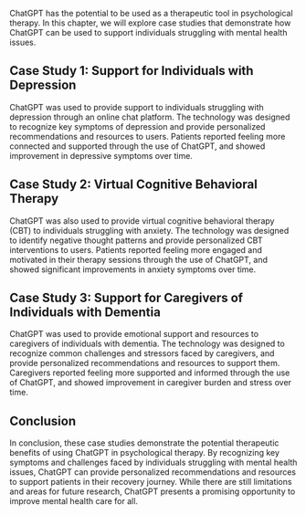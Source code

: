 
ChatGPT has the potential to be used as a therapeutic tool in psychological therapy. In this chapter, we will explore case studies that demonstrate how ChatGPT can be used to support individuals struggling with mental health issues.

Case Study 1: Support for Individuals with Depression
-----------------------------------------------------

ChatGPT was used to provide support to individuals struggling with depression through an online chat platform. The technology was designed to recognize key symptoms of depression and provide personalized recommendations and resources to users. Patients reported feeling more connected and supported through the use of ChatGPT, and showed improvement in depressive symptoms over time.

Case Study 2: Virtual Cognitive Behavioral Therapy
--------------------------------------------------

ChatGPT was also used to provide virtual cognitive behavioral therapy (CBT) to individuals struggling with anxiety. The technology was designed to identify negative thought patterns and provide personalized CBT interventions to users. Patients reported feeling more engaged and motivated in their therapy sessions through the use of ChatGPT, and showed significant improvements in anxiety symptoms over time.

Case Study 3: Support for Caregivers of Individuals with Dementia
-----------------------------------------------------------------

ChatGPT was used to provide emotional support and resources to caregivers of individuals with dementia. The technology was designed to recognize common challenges and stressors faced by caregivers, and provide personalized recommendations and resources to support them. Caregivers reported feeling more supported and informed through the use of ChatGPT, and showed improvement in caregiver burden and stress over time.

Conclusion
----------

In conclusion, these case studies demonstrate the potential therapeutic benefits of using ChatGPT in psychological therapy. By recognizing key symptoms and challenges faced by individuals struggling with mental health issues, ChatGPT can provide personalized recommendations and resources to support patients in their recovery journey. While there are still limitations and areas for future research, ChatGPT presents a promising opportunity to improve mental health care for all.

